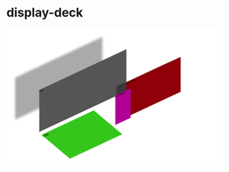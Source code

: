 # display-deck

<div align="center">
<img src="https://github.com/rogueathletic/display-deck/blob/master/Screen%20Shot%202019-05-16%20at%202.50.59%20PM.png?raw=true"></div>
